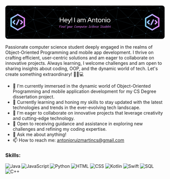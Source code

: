 ![Header](./github-header-image.png)


Passionate computer science student deeply engaged in the realms of Object-Oriented Programming and mobile app development. I thrive on crafting efficient, user-centric solutions and am eager to collaborate on innovative projects. Always learning, I welcome challenges and am open to sharing insights about coding, OOP, and the dynamic world of tech. Let's create something extraordinary! 🔧📱💻

- 🔭 I'm currently immersed in the dynamic world of Object-Oriented Programming and mobile application development for my CS Degree dissertation project.
- 🌱 Currently learning and honing my skills to stay updated with the latest technologies and trends in the ever-evolving tech landscape.
- 👯 I'm eager to collaborate on innovative projects that leverage creativity and cutting-edge technology.
- 🤔 Open to receiving guidance and assistance in exploring new challenges and refining my coding expertise.
- 💬 Ask me about anything!
- 📫 How to reach me: antonioruizmartincs@gmail.com

### Skills:



![Java](https://img.shields.io/badge/Java-3498db?style=flat-square&logo=java&logoColor=white)
![JavaScript](https://img.shields.io/badge/JavaScript-2ecc71?style=flat-square&logo=javascript&logoColor=white)
![Python](https://img.shields.io/badge/Python-e74c3c?style=flat-square&logo=python&logoColor=white)
![HTML](https://img.shields.io/badge/HTML-f39c12?style=flat-square&logo=html5&logoColor=white)
![CSS](https://img.shields.io/badge/CSS-9b59b6?style=flat-square&logo=css3&logoColor=white)
![Kotlin](https://img.shields.io/badge/Kotlin-27ae60?style=flat-square&logo=kotlin&logoColor=white)
![Swift](https://img.shields.io/badge/Swift-e74c3c?style=flat-square&logo=swift&logoColor=white)
![SQL](https://img.shields.io/badge/SQL-34495e?style=flat-square&logo=sql&logoColor=white)
![C++](https://img.shields.io/badge/C++-3498db?style=flat-square&logo=cplusplus&logoColor=white)


